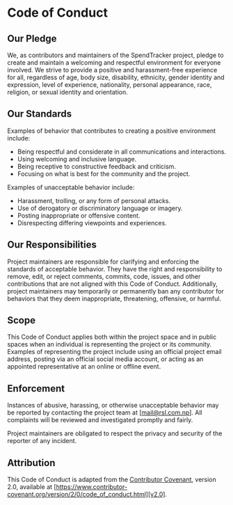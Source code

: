 # Code of Conduct

## Our Pledge

We, as contributors and maintainers of the SpendTracker project, pledge to create and maintain a welcoming and respectful environment for everyone involved. We strive to provide a positive and harassment-free experience for all, regardless of age, body size, disability, ethnicity, gender identity and expression, level of experience, nationality, personal appearance, race, religion, or sexual identity and orientation.

## Our Standards

Examples of behavior that contributes to creating a positive environment include:

- Being respectful and considerate in all communications and interactions.
- Using welcoming and inclusive language.
- Being receptive to constructive feedback and criticism.
- Focusing on what is best for the community and the project.

Examples of unacceptable behavior include:

- Harassment, trolling, or any form of personal attacks.
- Use of derogatory or discriminatory language or imagery.
- Posting inappropriate or offensive content.
- Disrespecting differing viewpoints and experiences.

## Our Responsibilities

Project maintainers are responsible for clarifying and enforcing the standards of acceptable behavior. They have the right and responsibility to remove, edit, or reject comments, commits, code, issues, and other contributions that are not aligned with this Code of Conduct. Additionally, project maintainers may temporarily or permanently ban any contributor for behaviors that they deem inappropriate, threatening, offensive, or harmful.

## Scope

This Code of Conduct applies both within the project space and in public spaces when an individual is representing the project or its community. Examples of representing the project include using an official project email address, posting via an official social media account, or acting as an appointed representative at an online or offline event.

## Enforcement

Instances of abusive, harassing, or otherwise unacceptable behavior may be reported by contacting the project team at [mail@rsl.com.np]. All complaints will be reviewed and investigated promptly and fairly.

Project maintainers are obligated to respect the privacy and security of the reporter of any incident.

## Attribution

This Code of Conduct is adapted from the [Contributor Covenant][homepage], version 2.0, available at [https://www.contributor-covenant.org/version/2/0/code_of_conduct.html][v2.0].

[homepage]: https://www.contributor-covenant.org
[v2.0]: https://www.contributor-covenant.org/version/2/0/code_of_conduct.html
